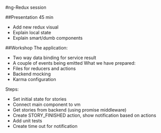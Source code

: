 #ng-Redux session

##Presentation 45 min
- Add new redux visual
- Explain local state
- Explain smart/dumb components


##Workshop
The application:
- Two way data binding for service result
- A couple of events being emitted
What we have prepared:
- Files for reducers and actions
- Backend mocking
- Karma configuration

Steps:
- Set initial state for stories
- Connect main component to vm
- Get stories from backend (using promise middleware)
- Create STORY_FINISHED action, show notification based on actions
- Add unit tests
- Create time out for notification 
